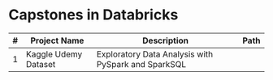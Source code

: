 # Capstones in Databricks

|#|Project Name | Description | Path|
|---|---|---|---|
|1|Kaggle Udemy Dataset| Exploratory Data Analysis with PySpark and SparkSQL||
